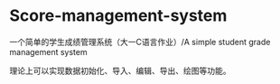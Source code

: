 # Score-management-system
一个简单的学生成绩管理系统（大一C语言作业）/A simple student grade management system

理论上可以实现数据初始化、导入、编辑、导出、绘图等功能。
